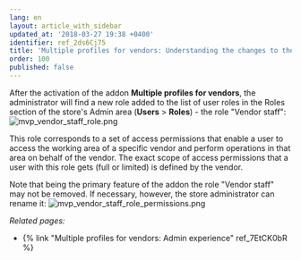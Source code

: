 ```yaml
---
lang: en
layout: article_with_sidebar
updated_at: '2018-03-27 19:38 +0400'
identifier: ref_2ds6Cj75
title: 'Multiple profiles for vendors: Understanding the changes to the store''s roles'
order: 100
published: false
---
```

After the activation of the addon **Multiple profiles for vendors**, the administrator will find a new role added to the list of user roles in the Roles section of the store's Admin area (**Users** > **Roles**) - the role "Vendor staff":
![mvp_vendor_staff_role.png]({{site.baseurl}}/attachments/ref_7EtCK0bR/mvp_vendor_staff_role.png)

This role corresponds to a set of access permissions that enable a user to access the working area of a specific vendor and perform operations in that area on behalf of the vendor. The exact scope of access permissions that a user with this role gets (full or limited) is defined by the vendor. 

Note that being the primary feature of the addon the role "Vendor staff" may not be removed. If necessary, however, the store administrator can rename it:
![mvp_vendor_staff_role_permissions.png]({{site.baseurl}}/attachments/ref_7EtCK0bR/mvp_vendor_staff_role_permissions.png)

_Related pages:_
   
   * {% link "Multiple profiles for vendors: Admin experience" ref_7EtCK0bR %}

